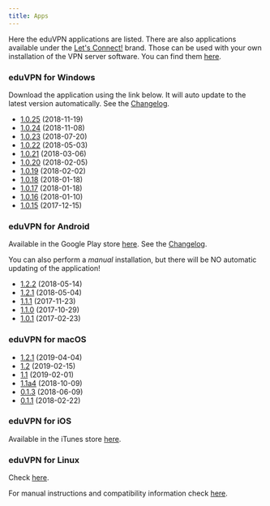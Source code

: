 ```yaml
---
title: Apps
---
```


Here the eduVPN applications are listed. There are also applications available under the [Let's Connect!](https://letsconnect-vpn.org/) brand. Those can be used with your own installation of the VPN server software. You can find them [here](https://app.letsconnect-vpn.org/).

### eduVPN for Windows

Download the application using the link below. It will auto update to the latest version automatically. See the [Changelog](https://github.com/Amebis/eduVPN/blob/master/CHANGES.md).

*   [1.0.25](https://app.eduvpn.org/windows/eduVPNClient_1.0.25.exe) (2018-11-19)
*   [1.0.24](https://app.eduvpn.org/windows/eduVPNClient_1.0.24.exe) (2018-11-08)
*   [1.0.23](https://app.eduvpn.org/windows/eduVPNClient_1.0.23.exe) (2018-07-20)
*   [1.0.22](https://app.eduvpn.org/windows/eduVPNClient_1.0.22.exe) (2018-05-03)
*   [1.0.21](https://app.eduvpn.org/windows/eduVPNClient_1.0.21.exe) (2018-03-06)
*   [1.0.20](https://app.eduvpn.org/windows/eduVPNClient_1.0.20.exe) (2018-02-05)
*   [1.0.19](https://app.eduvpn.org/windows/eduVPNClient_1.0.19.exe) (2018-02-02)
*   [1.0.18](https://app.eduvpn.org/windows/eduVPNClient_1.0.18.exe) (2018-01-18)
*   [1.0.17](https://app.eduvpn.org/windows/eduVPNClient_1.0.17.exe) (2018-01-18)
*   [1.0.16](https://app.eduvpn.org/windows/eduVPNClient_1.0.16.exe) (2018-01-10)
*   [1.0.15](https://app.eduvpn.org/windows/eduVPNClient_1.0.15.exe) (2017-12-15)

### eduVPN for Android

Available in the Google Play store [here](https://play.google.com/store/apps/details?id=nl.eduvpn.app). See the [Changelog](https://github.com/eduvpn/android/blob/master/CHANGES.md).

You can also perform a _manual_ installation, but there will be NO automatic updating of the application!

*   [1.2.2](https://app.eduvpn.org/android/eduvpn-1.2.2.apk) (2018-05-14)
*   [1.2.1](https://app.eduvpn.org/android/eduvpn-1.2.1.apk) (2018-05-04)
*   [1.1.1](https://app.eduvpn.org/android/eduvpn-1.1.1.apk) (2017-11-23)
*   [1.1.0](https://app.eduvpn.org/android/eduvpn-1.1.0.apk) (2017-10-29)
*   [1.0.1](https://app.eduvpn.org/android/eduvpn-1.0.1.apk) (2017-02-23)

### eduVPN for macOS

*   [1.2.1](https://app.eduvpn.org/mac/eduVPN_1.2.1.dmg) (2019-04-04)
*   [1.2](https://app.eduvpn.org/mac/eduVPN_1.2.dmg) (2019-02-15)
*   [1.1](https://app.eduvpn.org/mac/eduVPN_1.1.dmg) (2019-02-01)
*   [1.1a4](https://app.eduvpn.org/mac/eduVPN_1.1a4.dmg) (2018-10-09)
*   [0.1.3](https://app.eduvpn.org/mac/eduVPN_0.1.3.dmg) (2018-06-09)
*   [0.1.1](https://app.eduvpn.org/mac/eduVPN_0.1.1.dmg) (2018-02-22)

### eduVPN for iOS

Available in the iTunes store [here](https://itunes.apple.com/app/eduvpn-client/id1292557340?mt=8).

### eduVPN for Linux

Check [here](https://python-eduvpn-client.readthedocs.io/en/master/).

For manual instructions and compatibility information check [here](https://github.com/eduvpn/documentation/blob/master/CLIENT_COMPAT.md#linux-1).
